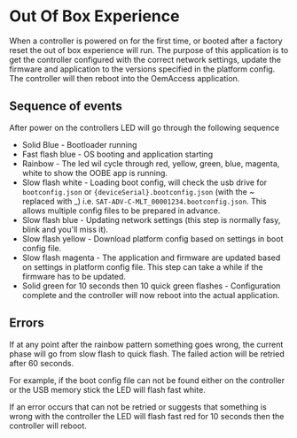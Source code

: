 # Out Of Box Experience

When a controller is powered on for the first time, or booted after a factory reset the out of box experience will run.  The purpose of this application is to get the controller configured with the correct network settings, update the firmware and application to the versions specified in the platform config.  The controller will then reboot into the OemAccess application.

## Sequence of events

After power on the controllers LED will go through the following sequence

- Solid Blue - Bootloader running
- Fast flash blue - OS booting and application starting
- Rainbow - The led wil cycle through red, yellow, green, blue, magenta, white to show the OOBE app is running.
- Slow flash white - Loading boot config, will check the usb drive for `bootconfig.json` or `{deviceSerial}.bootconfig.json` (with the ~ replaced with _) i.e. `SAT-ADV-C-MLT_00001234.bootconfig.json`.  This allows multiple config files to be prepared in advance.
-  Slow flash blue - Updating network settings (this step is normally fasy, blink and you'll miss it).
-  Slow flash yellow - Download platform config based on settings in boot config file.
-  Slow flash magenta - The application and firmware are updated based on settings in platform config file.  This step can take a while if the firmware has to be updated.
-  Solid green for 10 seconds then 10 quick green flashes - Configuration complete and the controller will now reboot into the actual application.

## Errors

If at any point after the rainbow pattern something goes wrong, the current phase will go from slow flash to quick flash.  The failed action will be retried after 60 seconds.

For example, if the boot config file can not be found either on the controller or the USB memory stick the LED will flash fast white.

If an error occurs that can not be retried or suggests that something is wrong with the controller the LED will flash fast red for 10 seconds then the controller will reboot.
